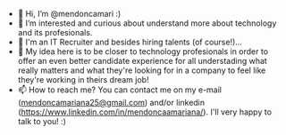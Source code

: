 - 👋 Hi, I’m @mendoncamari :) 
- 👀 I’m interested and curious about understand more about technology and its profesionals.
- 🌱 I'm an IT Recruiter and besides hiring talents (of course!)...
- 💞️ My idea here is to be closer to technology profesionals in order to offer an even better candidate experience for all understading what really matters and what they're looking for in a company to feel like they're working in theirs dream job!
- 📫 How to reach me? You can contact me on my e-mail (mendoncamariana25@gmail.com) and/or linkedin (https://www.linkedin.com/in/mendoncaamariana/). I'll very happy to talk to you! :)

<!---
mendoncamari/mendoncamari is a ✨ special ✨ repository because its `README.md` (this file) appears on your GitHub profile.
You can click the Preview link to take a look at your changes.
--->
